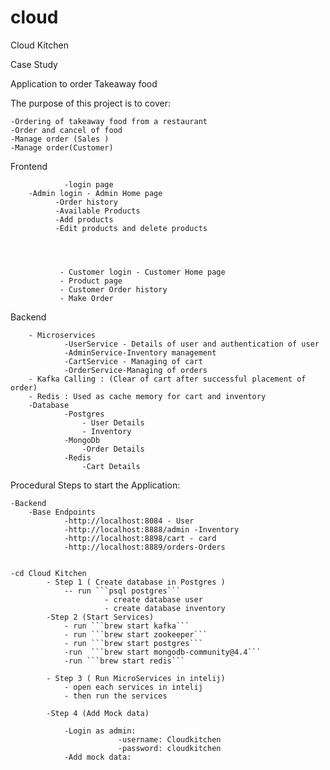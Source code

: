 # cloud
Cloud Kitchen


Case Study

Application to order Takeaway food

The purpose of this project is to cover:

	-Ordering of takeaway food from a restaurant
	-Order and cancel of food 
	-Manage order (Sales )
	-Manage order(Customer)


Frontend


                -login page
		-Admin login - Admin Home page
		      -Order history
		      -Available Products
	  	      -Add products
		      -Edit products and delete products
		      



               - Customer login - Customer Home page
			   - Product page
			   - Customer Order history
			   - Make Order
 
 
 
Backend

		- Microservices
				-UserService - Details of user and authentication of user
				-AdminService-Inventory management
				-CartService - Managing of cart 
				-OrderService-Managing of orders
		- Kafka Calling : (Clear of cart after successful placement of order)
		- Redis : Used as cache memory for cart and inventory
		-Database
				-Postgres 
					- User Details
					- Inventory
				-MongoDb
					-Order Details
				-Redis
					-Cart Details

Procedural Steps to start the Application:

 	-Backend
		-Base Endpoints
				-http://localhost:8084 - User 
				-http://localhost:8888/admin -Inventory
				-http://localhost:8898/cart - card
				-http://localhost:8889/orders-Orders


	-cd Cloud Kitchen
			- Step 1 ( Create database in Postgres )
				-- run ```psql postgres```
		                 - create database user
		                 - create database inventory
			-Step 2 (Start Services)
				- run ```brew start kafka```
				- run ```brew start zookeeper```
				- run ```brew start postgres```
				-run  ```brew start mongodb-community@4.4```
				-run ```brew start redis```

			- Step 3 ( Run MicroServices in intelij)
	 			- open each services in intelij
				- then run the services

			-Step 4 (Add Mock data)
					
				-Login as admin:
							-username: Cloudkitchen
							-password: cloudkitchen
				-Add mock data:



